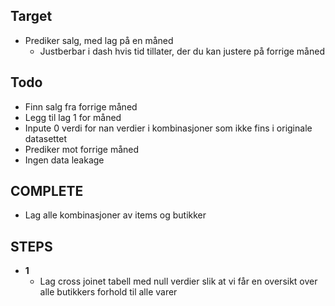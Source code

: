 ## Target
+ Prediker salg, med lag på en måned
    + Justberbar i dash hvis tid tillater, der du kan justere på forrige måned


## Todo
+ Finn salg fra forrige måned
+ Legg til lag 1 for måned
+ Inpute 0 verdi for nan verdier i kombinasjoner som ikke fins i originale datasettet
+ Prediker mot forrige måned
+ Ingen data leakage

## COMPLETE
+ Lag alle kombinasjoner av items og butikker


## STEPS
+ __1__
    + Lag cross joinet tabell med null verdier slik at vi får en oversikt over alle butikkers forhold til alle varer